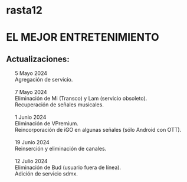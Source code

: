 # rasta12
<html>
<body>
<h1>EL MEJOR ENTRETENIMIENTO</h1>

<h2>Actualizaciones:</h2>
<ul>
5 Mayo 2024<br>
Agregación de servicio.
<br><br>
7 Mayo 2024<br>
Eliminación de Mi (Transco) y Lam (servicio obsoleto).<br>
Recuperación de señales musicales.
<br><br>
1 Junio 2024<br>
Eliminación de VPremium.<br>
Reincorporaci&oacute;n de iGO en algunas señales (s&oacute;lo Android con OTT).
<br><br>
19 Junio 2024<br>
Reinserci&oacute;n y eliminaci&oacute;n de canales.
<br><br>
12 Julio 2024<br>
Eliminación de Bud (usuario fuera de l&iacute;nea).<br>
Adici&oacute;n de servicio sdmx.
</ul>
</body>
</html>
